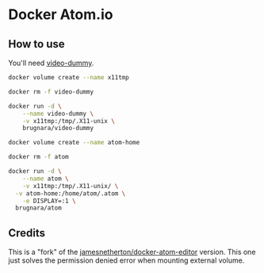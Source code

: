 Docker Atom.io
==================

## How to use

You'll need [video-dummy](https://github.com/brugnara/video-dummy).

```bash
docker volume create --name x11tmp

docker rm -f video-dummy

docker run -d \
	--name video-dummy \
	-v x11tmp:/tmp/.X11-unix \
	brugnara/video-dummy

docker volume create --name atom-home

docker rm -f atom

docker run -d \
	--name atom \
	-v x11tmp:/tmp/.X11-unix/ \
  -v atom-home:/home/atom/.atom \
	-e DISPLAY=:1 \
  brugnara/atom
```

## Credits

This is a "fork" of the [jamesnetherton/docker-atom-editor](https://github.com/jamesnetherton/docker-atom-editor) version. This one just solves the permission denied error when mounting external volume.
